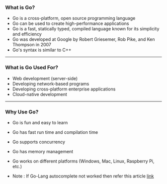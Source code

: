 ### What is Go?
- Go is a cross-platform, open source programming language
- Go can be used to create high-performance applications
- Go is a fast, statically typed, compiled language known for its simplicity and efficiency
- Go was developed at Google by Robert Griesemer, Rob Pike, and Ken Thompson in 2007
- Go's syntax is similar to C++
---
### What is Go Used For?
- Web development (server-side)
- Developing network-based programs
- Developing cross-platform enterprise applications
- Cloud-native development
---
### Why Use Go?
- Go is fun and easy to learn
- Go has fast run time and compilation time
- Go supports concurrency
- Go has memory management
- Go works on different platforms (Windows, Mac, Linux, Raspberry Pi, etc.)

- Note : If Go-Lang autocomplete not worked then refer this article [link](https://stackoverflow.com/questions/64088072/why-does-vs-code-not-auto-import-packages-using-go
)


